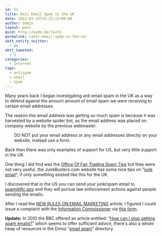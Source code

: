 ```yaml
---
id: 51
title: Anti Email Spam in the UK
date: 2012-03-23T15:23:22+00:00
author: admin
layout: post
guid: http://wade.be/?p=51
permalink: /anti-email-spam-in-the-uk/
aktt_notify_twitter:
  - no
aktt_tweeted:
  - 1
categories:
  - Internet
tags:
  - antispam
  - email
  - spam
---
```

<p class="lead">
  Many years back I began investigating anti email spam in the UK as a way to defend against the amount amount of email spam we were receiving to certain email addresses.
</p>

The reason this email address was getting so much spam is because it was harvested by a website spider bot, as the email address was placed on company website by the previous webmaster.<!--more-->

<p style="padding-left: 30px;">
  DO NOT put your email address or any email addresses directly on your website, instead use a form.
</p>

Back then there was only examples of support for US, but very little support in the UK.

One thing I did find was the [Office Of Fair Trading Spam Tips](http://www.oft.gov.uk/Consumer/Spam/default.htm) but they were not very useful, the JunkBusters.com website has some nice tips on &#8220;[junk email](http://web.archive.org/web/20091027232014/http://www.junkbusters.com/junkemail.html)&#8220;, if only something existed like this for the UK.

I discovered that in the US you can send your junk/spam email to <spam@ftc.gov> and they will pursue law enforcement actions against people sending the emails.

After I read the [NEW RULES ON EMAIL MARKETING](http://www.ico.gov.uk/upload/documents/library/privacy_and_electronic/introductory/rules_~1.pdf) article, I figured I could issue a complaint with the [Information Commissioner](http://www.ico.gov.uk/complaints/privacy_and_electronic_communications.aspx) via [this form](http://www.ico.gov.uk/complaints/~/media/documents/library/Privacy_and_electronic/Forms/pecr_complaints_form.doc).

**Update:** In 2010 the BBC offered an article entitled: &#8220;[How can I stop getting spam emails?](http://www.bbc.co.uk/webwise/guides/stopping-spam-emails)&#8221; which seems to offer sufficient advice, there's also a whole heap of resources in the Dmoz &#8220;[email spam](http://www.dmoz.org/Computers/Internet/E-mail/Spam/)&#8221; directory.